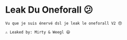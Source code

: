 # Leak Du Oneforall 😕
`Vu que je suis énervé dsl je leak le oneforall V2 😞`

`⚠️ Leaked by: Mirty & Weegl 😄`
